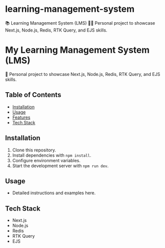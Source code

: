 # learning-management-system
📚 Learning Management System (LMS)  👨‍💻 Personal project to showcase Next.js, Node.js, Redis, RTK Query, and EJS skills.

# My Learning Management System (LMS) 

🚀 Personal project to showcase Next.js, Node.js, Redis, RTK Query, and EJS skills.

## Table of Contents

- [Installation](#installation)
- [Usage](#usage)
- [Features](#features)
- [Tech Stack](#tech-stack)

## Installation

1. Clone this repository.
2. Install dependencies with `npm install`.
3. Configure environment variables.
4. Start the development server with `npm run dev`.

## Usage

- Detailed instructions and examples here.


## Tech Stack

- Next.js
- Node.js
- Redis
- RTK Query
- EJS


